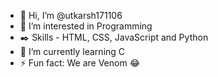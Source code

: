 - 👋 Hi, I’m @utkarsh171106
- 👀 I’m interested in Programming
- ✒️ Skills - HTML, CSS, JavaScript and Python
- 🌱 I’m currently learning C
- ⚡ Fun fact: We are Venom 😂

<!---
utkarsh171106/utkarsh171106 is a ✨ special ✨ repository because its `README.md` (this file) appears on your GitHub profile.
You can click the Preview link to take a look at your changes.
--->

